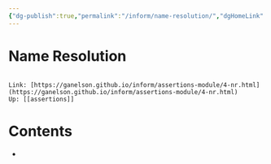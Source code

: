 ```yaml
---
{"dg-publish":true,"permalink":"/inform/name-resolution/","dgHomeLink":true,"dgPassFrontmatter":false}
---
```


# Name Resolution
```ad-info

Link: [https://ganelson.github.io/inform/assertions-module/4-nr.html](https://ganelson.github.io/inform/assertions-module/4-nr.html)
Up: [[assertions]]
```

# Contents
- 